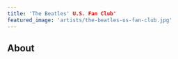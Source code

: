 ```yaml
---
title: 'The Beatles' U.S. Fan Club'
featured_image: 'artists/the-beatles-us-fan-club.jpg'
---
```


## About


